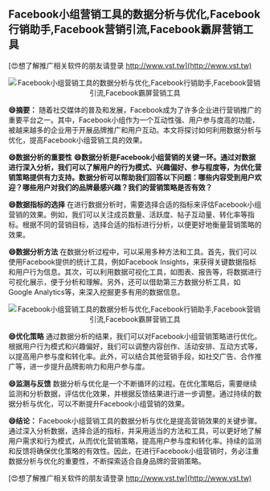 ## **Facebook小组营销工具的数据分析与优化,Facebook行销助手,Facebook营销引流,Facebook霸屏营销工具**

[😍想了解推广相关软件的朋友请登录 http://www.vst.tw](http://www.vst.tw)

 <center><img src="https://vst.tw/MP4/tuiguang/png/3.png" alt="Facebook小组营销工具的数据分析与优化,Facebook行销助手,Facebook营销引流,Facebook霸屏营销工具"></center>

**😄摘要：**
随着社交媒体的普及和发展，Facebook成为了许多企业进行营销推广的重要平台之一。其中，Facebook小组作为一个互动性强、用户参与度高的功能，被越来越多的企业用于开展品牌推广和用户互动。本文将探讨如何利用数据分析与优化，提高Facebook小组营销工具的效果。

**😄数据分析的重要性**
**😄数据分析是Facebook小组营销的关键一环。通过对数据进行深入分析，我们可以了解用户的行为模式、兴趣偏好、参与程度等，为优化营销策略提供有力支持。数据分析可以帮助我们回答以下问题：哪些内容受到用户欢迎？哪些用户对我们的品牌最感兴趣？我们的营销策略是否有效？**

**😄数据指标的选择**
在进行数据分析时，需要选择合适的指标来评估Facebook小组营销的效果。例如，我们可以关注成员数量、活跃度、帖子互动量、转化率等指标。根据不同的营销目标，选择合适的指标进行分析，以便更好地衡量营销策略的效果。

**😄数据分析方法**
在数据分析过程中，可以采用多种方法和工具。首先，我们可以使用Facebook提供的统计工具，例如Facebook Insights，来获得关键数据指标和用户行为信息。其次，可以利用数据可视化工具，如图表、报告等，将数据进行可视化展示，便于分析和理解。另外，还可以借助第三方数据分析工具，如Google Analytics等，来深入挖掘更多有用的数据信息。

 <center><img src="https://vst.tw/MP4/tuiguang/png/5.png" alt="Facebook小组营销工具的数据分析与优化,Facebook行销助手,Facebook营销引流,Facebook霸屏营销工具"></center>

**😄优化策略**
通过数据分析的结果，我们可以对Facebook小组营销策略进行优化。根据用户行为模式和兴趣偏好，我们可以调整内容创作、活动安排、互动方式等，以提高用户参与度和转化率。此外，可以结合其他营销手段，如社交广告、合作推广等，进一步提升品牌影响力和用户参与度。

**😄监测与反馈**
数据分析与优化是一个不断循环的过程。在优化策略后，需要继续监测和分析数据，评估优化效果，并根据反馈结果进行进一步调整。通过持续的数据分析与优化，可以不断提升Facebook小组营销的效果。

**😄结论：**
Facebook小组营销工具的数据分析与优化是提高营销效果的关键步骤。通过深入分析数据，选择合适的指标，并采用适当的方法和工具，可以更好地了解用户需求和行为模式，从而优化营销策略，提高用户参与度和转化率。持续的监测和反馈将确保优化策略的有效性。因此，在进行Facebook小组营销时，务必注重数据分析与优化的重要性，不断探索适合自身品牌的营销策略。

[😍想了解推广相关软件的朋友请登录 http://www.vst.tw](http://www.vst.tw)



